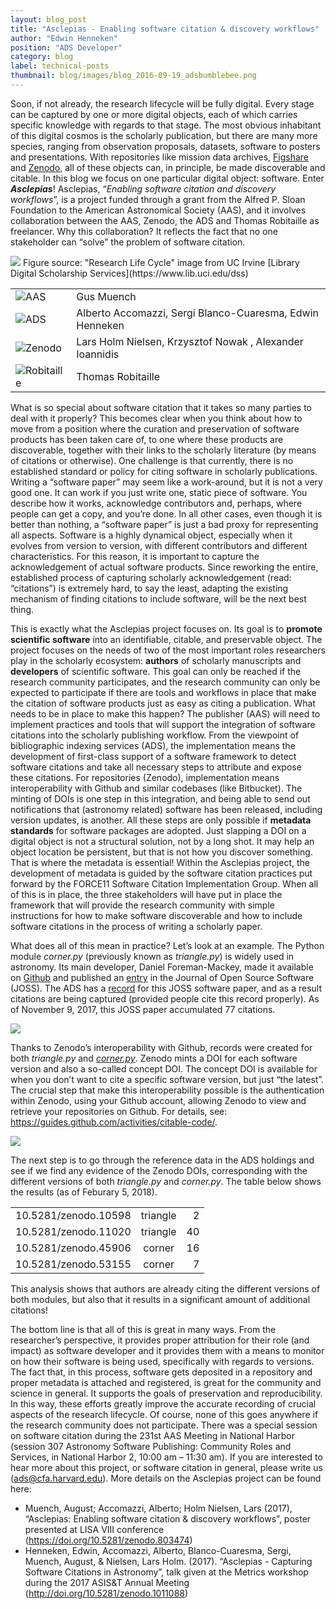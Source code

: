 ```yaml
---
layout: blog_post
title: "Asclepias - Enabling software citation & discovery workflows"
author: "Edwin Henneken"
position: "ADS Developer"
category: blog
label: technical-posts
thumbnail: blog/images/blog_2016-09-19_adsbumblebee.png
---
```

Soon, if not already, the research lifecycle will be fully digital. Every stage can be captured by one or more digital objects, each of which carries specific knowledge with regards to that stage. The most obvious inhabitant of this digital cosmos is the scholarly publication, but there are many more species, ranging from observation proposals, datasets, software to posters and presentations. With repositories like mission data archives, [Figshare](https://figshare.com/) and [Zenodo](https://zenodo.org/), all of these objects can, in principle, be made discoverable and citable. In this blog we focus on one particular digital object: software. Enter ***Asclepias***! Asclepias, “*Enabling software citation and discovery workflows*”, is a project funded through a grant from the Alfred P. Sloan Foundation to the American Astronomical Society (AAS), and it involves collaboration between the AAS, Zenodo, the ADS and Thomas Robitaille as freelancer. Why this collaboration? It reflects the fact that no one stakeholder can “solve” the problem of software citation.

<div class="text-center">
    <img class="img-thumbnail" src="{{ site.baseurl }}/blog/images/blog_2018_02_05_lifecycle.jpg" />
    Figure source: "Research Life Cycle" image from UC Irvine [Library Digital Scholarship Services](https://www.lib.uci.edu/dss)
</div>

|         |           | 
| :------------- |:-------------| 
| <img src="{{site.baseurl}}/blog/images/blog_2018_02_05_AAS_logo.png" alt="AAS" class="img-responsive">        | Gus Muench           | 
| <img src="{{site.baseurl}}/blog/images/blog_2018_02_05_ADS_logo.png" alt="ADS" class="img-responsive">      | Alberto Accomazzi, Sergi Blanco-Cuaresma, Edwin Henneken | 
| <img src="{{site.baseurl}}/blog/images/blog_2018_02_05_Zenodo_logo.png" alt="Zenodo" class="img-responsive">      | Lars Holm Nielsen, Krzysztof Nowak , Alexander Ioannidis      |  
| <img src="{{site.baseurl}}/blog/images/blog_2018_02_05_TR_logo.png" alt="Robitaille" class="img-responsive"> | Thomas Robitaille      | 

What is so special about software citation that it takes so many parties to deal with it properly? This becomes clear when you think about how to move from a position where the curation and preservation of software products has been taken care of, to one where these products are discoverable, together with their links to the scholarly literature (by means of citations or otherwise). One challenge is that currently, there is no established standard or policy for citing software in scholarly publications. Writing a “software paper” may seem like a work-around, but it is not a very good one. It can work if you just write one, static piece of software. You describe how it works, acknowledge contributors and, perhaps, where people can get a copy, and you’re done. In all other cases, even though it is better than nothing, a “software paper” is just a bad proxy for representing all aspects. Software is a highly dynamical object, especially when it evolves from version to version, with different contributors and different characteristics. For this reason, it is important to capture the acknowledgement of actual software products. Since reworking the entire, established process of capturing scholarly acknowledgement (read: “citations”) is extremely hard, to say the least, adapting the existing mechanism of finding citations to include software, will be the next best thing. 

This is exactly what the Asclepias project focuses on. Its goal is to **promote scientific software** into an identifiable, citable, and preservable object. The project focuses on the needs of two of the most important roles researchers play in the scholarly ecosystem: **authors** of scholarly manuscripts and **developers** of scientific software. This goal can only be reached if the research community participates, and the research community can only be expected to participate if there are tools and workflows in place that make the citation of software products just as easy as citing a publication. What needs to be in place to make this happen? The publisher (AAS) will need to implement practices and tools that will support the integration of software citations into the scholarly publishing workflow. From the viewpoint of bibliographic indexing services (ADS), the implementation means the development of first-class support of a software framework to detect software citations and take all necessary steps to attribute and expose these citations. For repositories (Zenodo), implementation means interoperability with Github and similar codebases (like Bitbucket). The minting of DOIs is one step in this integration, and being able to send out notifications that (astronomy related) software has been released, including version updates, is another. All these steps are only possible if **metadata standards** for software packages are adopted. Just slapping a DOI on a digital object is not a structural solution, not by a long shot. It may help an object location be persistent, but that is not how you discover something. That is where the metadata is essential! Within the Asclepias project, the development of metadata is guided by the software citation practices put forward by the FORCE11 Software Citation Implementation Group. When all of this is in place, the three stakeholders will have put in place the framework that will provide the research community with simple instructions for how to make software discoverable and how to include software citations in the process of writing a scholarly paper.

What does all of this mean in practice? Let’s look at an example. The Python module *corner.py* (previously known as *triangle.py*) is widely used in astronomy. Its main developer, Daniel Foreman-Mackey, made it available on [Github](https://github.com/dfm/corner.py) and published an [entry](http://joss.theoj.org/papers/10.21105/joss.00024) in the Journal of Open Source Software (JOSS). The ADS has a [record](http://ui.adsabs.harvard.edu/#abs/2016JOSS.2016...24F/abstract) for this JOSS software paper, and as a result citations are being captured (provided people cite this record properly). As of November 9, 2017, this JOSS paper accumulated 77 citations.

<div class="text-center">
    <img class="img-thumbnail" src="{{ site.baseurl }}/blog/images/blog_2018_02_05_JOSS_corner.png" />
</div>

Thanks to Zenodo’s interoperability with Github, records were created for both *triangle.py* and *[corner.py](https://doi.org/10.5281/zenodo.53155)*. Zenodo mints a DOI for each software version and also a so-called concept DOI. The concept DOI is available for when you don’t want to cite a specific software version, but just “the latest”. The crucial step that make this interoperability possible is the authentication within Zenodo, using your Github account, allowing Zenodo to view and retrieve your repositories on Github. For details, see: https://guides.github.com/activities/citable-code/.

<div class="text-center">
    <img class="img-thumbnail" src="{{ site.baseurl }}/blog/images/blog_2018_02_05_zenodo.png" />
</div>

The next step is to go through the reference data in the ADS holdings and see if we find any evidence of the Zenodo DOIs, corresponding with the different versions of both *triangle.py* and *corner.py*. The table below shows the results (as of Feburary 5, 2018).

|        |           |  |
| ------------- |:-------------:| -----:|
| 10.5281/zenodo.10598      | triangle | 2 |
| 10.5281/zenodo.11020      | triangle      |   40 |
| 10.5281/zenodo.45906 | corner      |    16 |
| 10.5281/zenodo.53155 | corner      |    7 |

This analysis shows that authors are already citing the different versions of both modules, but also that it results in a significant amount of additional citations! 

The bottom line is that all of this is great in many ways. From the researcher’s perspective, it provides proper attribution for their role (and impact) as software developer and it provides them with a means to monitor on how their software is being used, specifically with regards to versions. The fact that, in this process, software gets deposited in a repository and proper metadata is attached and registered, is great for the community and science in general. It supports the goals of preservation and reproducibility. In this way, these efforts greatly improve the accurate recording of crucial aspects of the research lifecycle. Of course, none of this goes anywhere if the research community does not participate. There was a special session on software citation during the 231st AAS Meeting in National Harbor (session 307 Astronomy Software Publishing: Community Roles and Services, in National Harbor 2, 10:00 am – 11:30 am). If you are interested to hear more about this project, or software citation in general, please write us ([ads@cfa.harvard.edu](ads@cfa.harvard.edu)). More details on the Asclepias project can be found here: 

* Muench, August; Accomazzi, Alberto; Holm Nielsen, Lars (2017), “Asclepias: Enabling software citation & discovery workflows”, poster presented at LISA VIII conference (https://doi.org/10.5281/zenodo.803474)
* Henneken, Edwin, Accomazzi, Alberto, Blanco-Cuaresma, Sergi, Muench, August, & Nielsen, Lars Holm. (2017). “Asclepias - Capturing Software Citations in Astronomy”, talk given at the Metrics workshop during the 2017 ASIS&T Annual Meeting (http://doi.org/10.5281/zenodo.1011088)
